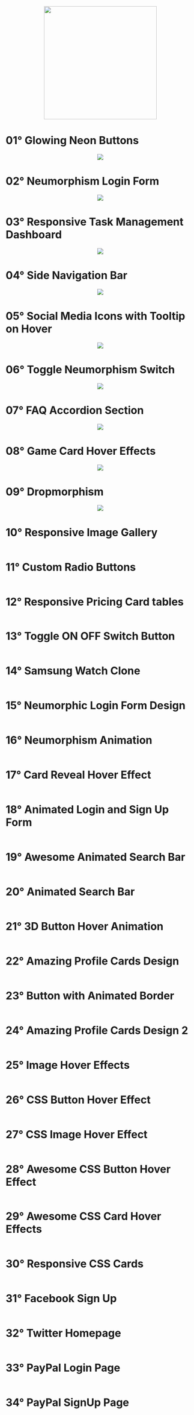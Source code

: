 <div align="center">
  <img src="https://user-images.githubusercontent.com/67304453/147499611-0facc17f-37d0-4d92-8531-93008967ce11.png" width="300" >
</div>

<h1>01° Glowing Neon Buttons</h1>

<div align="center">  
  <img src="https://user-images.githubusercontent.com/67304453/173468296-53248b0f-134d-448f-82a3-2fc08081c5a4.gif" />
</div>

<h1>02° Neumorphism Login Form</h1>

<div align="center">  
  <img src="https://user-images.githubusercontent.com/67304453/173685504-13bf7036-f2a6-4c34-8aec-72cf12e61813.gif" />
</div>

<h1>03° Responsive Task Management Dashboard</h1>

<div align="center">  
  <img src="https://user-images.githubusercontent.com/67304453/173686054-8fe2f5ff-c24a-430d-95e2-6cfc6212b35a.gif" />
</div>

<h1>04° Side Navigation Bar</h1>

<div align="center">  
  <img src="https://user-images.githubusercontent.com/67304453/173961484-8a530e27-5059-4180-9be7-4f401badefd0.gif" />
</div>

<h1>05° Social Media Icons with Tooltip on Hover</h1>

<div align="center">  
  <img src="https://user-images.githubusercontent.com/67304453/174823632-a1460772-7b44-4ab3-a0f4-7adea35ae130.gif" />
</div>

<h1>06° Toggle Neumorphism Switch</h1>

<div align="center">  
  <img src="https://user-images.githubusercontent.com/67304453/181060964-b12fad9c-a041-4013-ab4e-3a3f029d7da9.gif" />
</div>

<h1>07° FAQ Accordion Section</h1>

<div align="center">  
  <img src="https://user-images.githubusercontent.com/67304453/181061166-d78e18eb-88a3-48a1-b310-b55e3fab499f.gif" />
</div>

<h1>08° Game Card Hover Effects</h1>

<div align="center">  
  <img src="https://user-images.githubusercontent.com/67304453/181242839-5b275e92-03e1-477a-aafe-1097f3140374.gif" />
</div>
  
<h1>09° Dropmorphism</h1>

<div align="center">  
  <img src="https://user-images.githubusercontent.com/67304453/181242914-d320666f-c82f-4399-a76c-44c51e8b9b44.gif" />
</div>

<h1>10° Responsive Image Gallery</h1>

<div align="center">  
  <img src="" />
</div>

<h1>11° Custom Radio Buttons</h1>

<div align="center">  
  <img src="" />
</div>
 
<h1>12° Responsive Pricing Card tables</h1>

<div align="center">  
  <img src="" />
</div>
  
<h1>13° Toggle ON OFF Switch Button</h1> 

<div align="center">  
  <img src="" />
</div>

<h1>14° Samsung Watch Clone</h1> 

<div align="center">  
  <img src="" />
</div>
  
<h1>15° Neumorphic Login Form Design</h1>

<div align="center">  
  <img src="" />
</div>
 
<h1>16° Neumorphism Animation</h1>  
  
  <div align="center">  
  <img src="" />
</div>
  
<h1>17° Card Reveal Hover Effect</h1>  
  
  <div align="center">  
  <img src="" />
</div>
  
<h1>18° Animated Login and Sign Up Form</h1>
  
  <div align="center">  
  <img src="" />
</div>
  
<h1>19° Awesome Animated Search Bar</h1>

<div align="center">  
  <img src="" />
</div>

<h1>20° Animated Search Bar</h1>

<div align="center">  
  <img src="" />
</div>

<h1>21° 3D Button Hover Animation</h1>

<div align="center">  
  <img src="" />
</div>

<h1>22° Amazing Profile Cards Design</h1>  
 
 <div align="center">  
  <img src="" />
</div>
 
<h1>23° Button with Animated Border</h1>

<div align="center">  
  <img src="" />
</div>

<h1>24° Amazing Profile Cards Design 2</h1>

<div align="center">  
  <img src="" />
</div>

<h1>25° Image Hover Effects</h1>

<div align="center">  
  <img src="" />
</div>

<h1>26° CSS Button Hover Effect</h1>

<div align="center">  
  <img src="" />
</div>

<h1>27° CSS Image Hover Effect</h1>

<div align="center">  
  <img src="" />
</div>

<h1>28° Awesome CSS Button Hover Effect</h1>

<div align="center">  
  <img src="" />
</div>

<h1>29° Awesome CSS Card Hover Effects</h1>

<div align="center">  
  <img src="" />
</div>

<h1>30° Responsive CSS Cards</h1>

<div align="center">  
  <img src="" />
</div>

<h1>31° Facebook Sign Up</h1>

<div align="center">  
  <img src="" />
</div>

<h1>32° Twitter Homepage</h1>

<div align="center">  
  <img src="" />
</div>

<h1>33° PayPal Login Page</h1>

<div align="center">  
  <img src="" />
</div>

<h1>34° PayPal SignUp Page</h1>

<div align="center">  
  <img src="" />
</div>
